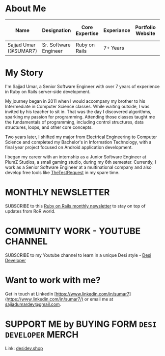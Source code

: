 # About Me

| Name	| Designation  	| Core Expertise  	| Experiance  	| Portfolio Website | Hire Me On
|---	|---	|---	|---	|---   |---   |
| Sajjad Umar (@SUMAR7)  	| Sr. Software Engineer  	| Ruby on Rails |   7+ Years

# My Story

I'm Sajjad Umar, a Senior Software Engineer with over 7 years of experience in Ruby on Rails server-side development.

My journey began in 2011 when I would accompany my brother to his Intermediate in Computer Science classes. While waiting outside, I was invited by his teacher to sit in. That was the day I discovered algorithms, sparking my passion for programming. Attending those classes taught me the fundamentals of programming, including control structures, data structures, loops, and other core concepts.

Two years later, I shifted my major from Electrical Engineering to Computer Science and completed my Bachelor's in Information Technology, with a final year project focused on Android application development.

I began my career with an internship as a Junior Software Engineer at PlumZ Studios, a small gaming studio, during my 6th semester. Currently, I work as a Senior Software Engineer at a multinational company and also develop free tools like [TheTestRequest](https://thetestrequest.com) in my spare time.

# MONTHLY NEWSLETTER

SUBSCRIBE to this [Ruby on Rails monthly newsletter](https://www.linkedin.com/newsletters/ruby-on-rails-6923566487630675968) to stay on top of updates from RoR world. 

# COMMUNITY WORK - YOUTUBE CHANNEL

SUBSCRIBE to my Youtube channel to learn in a unique Desi style - [Desi Developer](https://www.youtube.com/channel/UCx3wocdBE3pSMWB2i6g-iBQ)

# Want to work with me? 
Get in touch at LinkedIn [https://www.linkedin.com/in/sumar7](https://www.linkedin.com/in/sumar7/) or email me at [sajjadumardev@gmail.com](mailto:sajjadumardev@gmail.com).

# SUPPORT ME by BUYING FORM `DESI DEVELOPER` MERCH

Link: [desidev.shop](https://www.desidev.shop/)

<!---
SUMAR7/SUMAR7 is a ✨ special ✨ repository because its `README.md` (this file) appears on your GitHub profile.
You can click the Preview link to take a look at your changes.
--->
